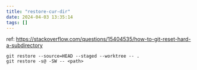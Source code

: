 ```yaml
---
title: "restore-cur-dir"
date: 2024-04-03 13:35:14
tags: []
---
```

ref: https://stackoverflow.com/questions/15404535/how-to-git-reset-hard-a-subdirectory

```
git restore --source=HEAD --staged --worktree -- .
git restore -s@ -SW -- <path>
```

